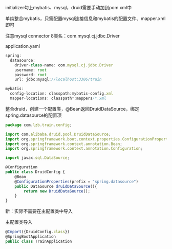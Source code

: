 initializer勾上mybatis、mysql，druid需要手动加到pom.xml中



单纯整合mybatis，只需配置mysql连接信息和mybatis的配置文件、mapper.xml即可

注意mysql connector 8类名：com.mysql.cj.jdbc.Driver

application.yaml

```javascript
spring:
  datasource:
    driver-class-name: com.mysql.cj.jdbc.Driver
    username: root
    password: root
    url: jdbc:mysql://localhost:3306/train

mybatis:
  config-location: classpath:mybatis-config.xml
  mapper-locations: classpath*:mappers/*.xml
```



整合druid，创建一个配置类，@Bean返回DruidDataSource，绑定spring.datasource的配置项

```javascript
package com.lzb.train.config;

import com.alibaba.druid.pool.DruidDataSource;
import org.springframework.boot.context.properties.ConfigurationProperties;
import org.springframework.context.annotation.Bean;
import org.springframework.context.annotation.Configuration;

import javax.sql.DataSource;

@Configuration
public class DruidConfig {
    @Bean
    @ConfigurationProperties(prefix = "spring.datasource")
    public DataSource druidDataSource(){
        return new DruidDataSource();
    }
}
```



新：实际不需要在主配置类中导入

主配置类导入

```javascript
@Import({DruidConfig.class})
@SpringBootApplication
public class TrainApplication
```

